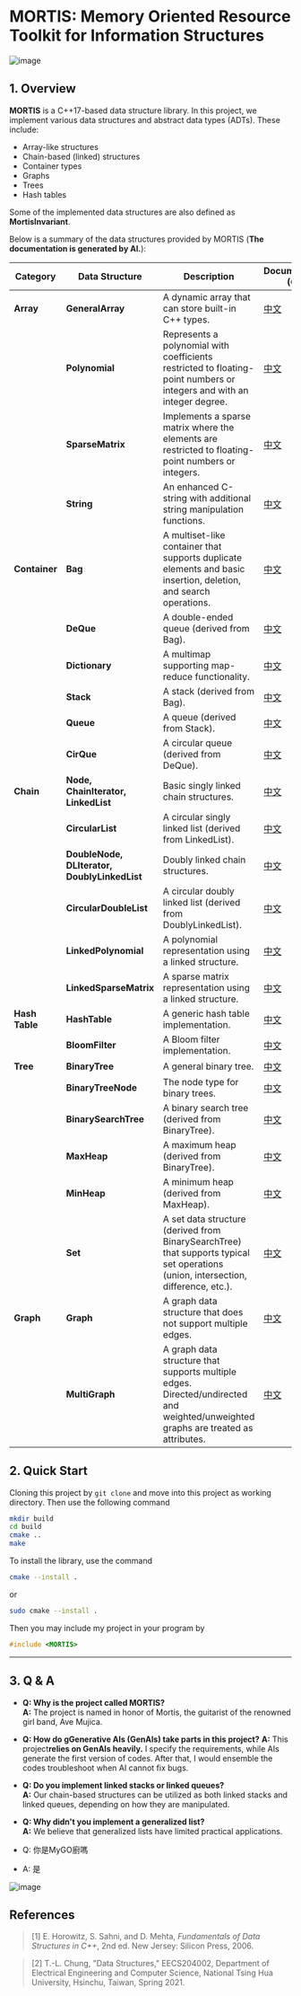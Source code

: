 # MORTIS: Memory Oriented Resource Toolkit for Information Structures

![image](./media/mortis.jpg)

## 1. Overview

**MORTIS** is a C++17-based data structure library. In this project, we implement various data structures and abstract data types (ADTs). These include:

- Array-like structures  
- Chain-based (linked) structures  
- Container types  
- Graphs  
- Trees  
- Hash tables

Some of the implemented data structures are also defined as **MortisInvariant**.

Below is a summary of the data structures provided by MORTIS (**The documentation is generated by AI.**):

| **Category**  | **Data Structure**       | **Description**                                                                                                                                         | **Documentation (CN)**                      | **Documentation (EN)**                      |
|---------------|--------------------------|---------------------------------------------------------------------------------------------------------------------------------------------------------|---------------------------------------------|---------------------------------------------|
| **Array**     | **GeneralArray**         | A dynamic array that can store built-in C++ types.                                                                                                    | [中文](./docs_CN/GeneralArray.md)           | [English](./docs_EN/GeneralArray.md)         |
|               | **Polynomial**           | Represents a polynomial with coefficients restricted to floating-point numbers or integers and with an integer degree.                                 | [中文](./docs_CN/Polynomial.md)             | [English](./docs_EN/Polynomial.md)           |
|               | **SparseMatrix**         | Implements a sparse matrix where the elements are restricted to floating-point numbers or integers.                                                   | [中文](./docs_CN/SparseMatrix.md)           | [English](./docs_EN/SparseMatrix.md)         |
|               | **String**               | An enhanced C-string with additional string manipulation functions.                                                                                   | [中文](./docs_CN/String.md)                 | [English](./docs_EN/String.md)               |
| **Container** | **Bag**                  | A multiset-like container that supports duplicate elements and basic insertion, deletion, and search operations.                                        | [中文](./docs_CN/Bag.md)                    | [English](./docs_EN/Bag.md)                    |
|               | **DeQue**                | A double-ended queue (derived from Bag).                                                                                                              | [中文](./docs_CN/DeQue.md)                  | [English](./docs_EN/DeQue.md)                  |
|               | **Dictionary**           | A multimap supporting map-reduce functionality.                                                                                                       | [中文](./docs_CN/Dictionary.md)             | [English](./docs_EN/Dictionary.md)           |
|               | **Stack**                | A stack (derived from Bag).                                                                                                                             | [中文](./docs_CN/Stack.md)                  | [English](./docs_EN/Stack.md)                  |
|               | **Queue**                | A queue (derived from Stack).                                                                                                                           | [中文](./docs_CN/Queue.md)                  | [English](./docs_EN/Queue.md)                  |
|               | **CirQue**               | A circular queue (derived from DeQue).                                                                                                                  | [中文](./docs_CN/CirQue.md)                 | [English](./docs_EN/CirQue.md)                 |
| **Chain**     | **Node, ChainIterator, LinkedList** | Basic singly linked chain structures.                                                                                                                 | [中文](./docs_CN/LinkedList.md)             | [English](./docs_EN/LinkedList.md)             |
|               | **CircularList**         | A circular singly linked list (derived from LinkedList).                                                                                              | [中文](./docs_CN/CircularList.md)           | [English](./docs_EN/CircularList.md)           |
|               | **DoubleNode, DLIterator, DoublyLinkedList** | Doubly linked chain structures.                                                                                                                         | [中文](./docs_CN/DoublyLinkedList.md)       | [English](./docs_EN/DoublyLinkedList.md)       |
|               | **CircularDoubleList**   | A circular doubly linked list (derived from DoublyLinkedList).                                                                                          | [中文](./docs_CN/CircularDoubleList.md)     | [English](./docs_EN/CircularDoubleList.md)     |
|               | **LinkedPolynomial**     | A polynomial representation using a linked structure.                                                                                                 | [中文](./docs_CN/LinkedPolynomial.md)       | [English](./docs_EN/LinkedPolynomial.md)       |
|               | **LinkedSparseMatrix**   | A sparse matrix representation using a linked structure.                                                                                              | [中文](./docs_CN/LinkedSparseMatrix.md)     | [English](./docs_EN/LinkedSparseMatrix.md)     |
| **Hash Table**| **HashTable**            | A generic hash table implementation.                                                                                                                  | [中文](./docs_CN/HashTable.md)              | [English](./docs_EN/HashTable.md)              |
|               | **BloomFilter**          | A Bloom filter implementation.                                                                                                                          | [中文](./docs_CN/BloomFilter.md)            | [English](./docs_EN/BloomFilter.md)            |
| **Tree**      | **BinaryTree**           | A general binary tree.                                                                                                                                  | [中文](./docs_CN/BinaryTree.md)             | [English](./docs_EN/BinaryTree.md)             |
|               | **BinaryTreeNode**       | The node type for binary trees.                                                                                                                         | [中文](./docs_CN/BinaryTreeNode.md)         | [English](./docs_EN/BinaryTreeNode.md)         |
|               | **BinarySearchTree**     | A binary search tree (derived from BinaryTree).                                                                                                         | [中文](./docs_CN/BinarySearchTree.md)       | [English](./docs_EN/BinarySearchTree.md)       |
|               | **MaxHeap**              | A maximum heap (derived from BinaryTree).                                                                                                               | [中文](./docs_CN/MaxHeap.md)                | [English](./docs_EN/MaxHeap.md)                |
|               | **MinHeap**              | A minimum heap (derived from MaxHeap).                                                                                                                  | [中文](./docs_CN/MinHeap.md)                | [English](./docs_EN/MinHeap.md)                |
|               | **Set**                  | A set data structure (derived from BinarySearchTree) that supports typical set operations (union, intersection, difference, etc.).                      | [中文](./docs_CN/Set.md)                    | [English](./docs_EN/Set.md)                    |
| **Graph**     | **Graph**                | A graph data structure that does not support multiple edges.                                                                                          | [中文](./docs_CN/Graph.md)                  | [English](./docs_EN/Graph.md)                  |
|               | **MultiGraph**         | A graph data structure that supports multiple edges. Directed/undirected and weighted/unweighted graphs are treated as attributes.                     | [中文](./docs_CN/MultiGraph.md)           | [English](./docs_EN/MultiGraph.md)           |


## 2. Quick Start 

Cloning this project by `git clone` and move into this project as working directory. Then use the following command
```sh
mkdir build 
cd build      
cmake .. 
make 
```
To install the library, use the command
```sh
cmake --install .
```
or
```sh
sudo cmake --install .
```
Then you may include my project in your program by
```cpp
#include <MORTIS>
```

---

## 3. Q & A

- **Q: Why is the project called MORTIS?**  
  **A:** The project is named in honor of Mortis, the guitarist of the renowned girl band, Ave Mujica.

- **Q: How do gGenerative AIs (GenAIs) take parts in this project?** 
  **A:** This project**relies on GenAIs heavily.** I specify the requirements, while AIs generate the first version of codes. After that, I would ensemble the codes troubleshoot when AI cannot fix bugs.

- **Q: Do you implement linked stacks or linked queues?**  
  **A:** Our chain-based structures can be utilized as both linked stacks and linked queues, depending on how they are manipulated.

- **Q: Why didn't you implement a generalized list?**  
  **A:** We believe that generalized lists have limited practical applications.


- Q: 你是MyGO廚嗎
- A: 是

![image](./media/mortis2.png)

## References

> [1] E. Horowitz, S. Sahni, and D. Mehta, *Fundamentals of Data Structures in C++*, 2nd ed. New Jersey: Silicon Press, 2006.

> [2] T.-L. Chung, "Data Structures," EECS204002, Department of Electrical Engineering and Computer Science, National Tsing Hua University, Hsinchu, Taiwan, Spring 2021.
